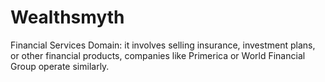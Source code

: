 # Wealthsmyth
Financial Services Domain: it involves selling insurance, investment plans, or other financial products, companies like Primerica or World Financial Group operate similarly.
